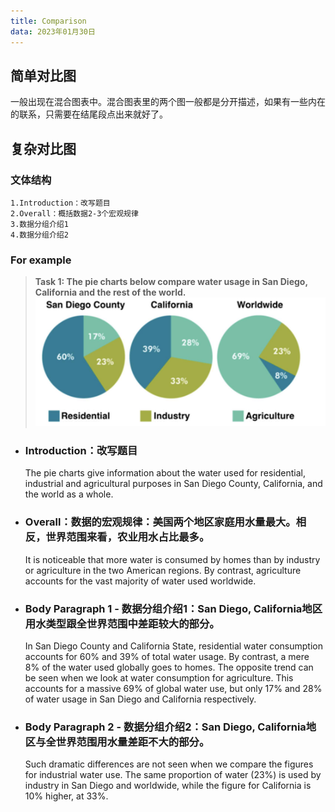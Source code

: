 ```yaml
---
title: Comparison
data: 2023年01月30日
---
```

## 简单对比图
一般出现在混合图表中。混合图表里的两个图一般都是分开描述，如果有一些内在的联系，只需要在结尾段点出来就好了。

## 复杂对比图

### 文体结构

    1.Introduction：改写题目
    2.Overall：概括数据2-3个宏观规律
    3.数据分组介绍1
    4.数据分组介绍2

### For example

> **Task 1: The pie charts below compare water usage in San Diego, California and the rest of the world.**
![water_usage](./water_usage.jpg)


*  ### Introduction：改写题目
    The pie charts give information about the water used for residential, industrial and agricultural purposes in San Diego County, California, and the world as a whole. 

*  ### Overall：数据的宏观规律：美国两个地区家庭用水量最大。相反，世界范围来看，农业用水占比最多。
    It is noticeable that more water is consumed by homes than by industry or agriculture in the two American regions. By contrast, agriculture accounts for the vast majority of water used worldwide. 

*  ### Body Paragraph 1 - 数据分组介绍1：San Diego, California地区用水类型跟全世界范围中差距较大的部分。
    In San Diego County and California State, residential water consumption accounts for 60% and 39% of total water usage. By contrast, a mere 8% of the water used globally goes to homes. The opposite trend can be seen when we look at water consumption for agriculture. This accounts for a massive 69% of global water use, but only 17% and 28% of water usage in San Diego and California respectively. 

*  ### Body Paragraph 2 - 数据分组介绍2：San Diego, California地区与全世界范围用水量差距不大的部分。
    Such dramatic differences are not seen when we compare the figures for industrial water use. The same proportion of water (23%) is used by industry in San Diego and worldwide, while the figure for California is 10% higher, at 33%. 